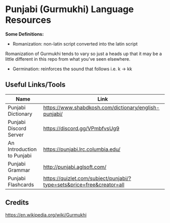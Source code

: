 # Punjabi (Gurmukhi) Language Resources

__Some Definitions:__
- Romanization: non-latin script converted into the latin script

Romanization of Gurmukhi tends to vary so just a heads up that it may be a little different in this repo from what you've seen elsewhere.

- Germination: reinforces the sound that follows i.e. k -> kk

## Useful Links/Tools
|Name|Link|
|----|----|
|Punjabi Dictionary| https://www.shabdkosh.com/dictionary/english-punjabi/ |
|Punjabi Discord Server| https://discord.gg/VPmbfvsUg9 |
|An Introduction to Punjabi| https://punjabi.lrc.columbia.edu/ |
|Punjabi Grammar | http://punjabi.aglsoft.com/ |
|Punjabi Flashcards | https://quizlet.com/subject/punjabi/?type=sets&price=free&creator=all |

## Credits
https://en.wikipedia.org/wiki/Gurmukhi
